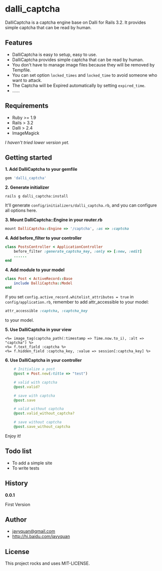 dalli_captcha
=============

DalliCaptcha is a captcha engine base on Dalli for Rails 3.2. It provides simple captcha that can be read by human.


## Features

* DalliCaptcha is easy to setup, easy to use.
* DalliCaptcha provides simple captcha that can be read by human.
* You don't have to manage image files because they will be removed by Tempfile.
* You can set option `locked_times` and `locked_time` to avoid someone who want to attack.
* The Captcha will be Expired automatically by setting `expired_time`.
* ......


## Requirements

* Ruby >= 1.9
* Rails > 3.2
* Dalli > 2.4
* ImageMagick

*I haven't tried lower version yet.*

## Getting started

**1. Add DalliCaptcha to your gemfile**

```ruby
gem 'dalli_captcha'
```

**2. Generate initializer**

    rails g dalli_captcha:install

It'll generate `config/initializers/dalli_captcha.rb`, and you can configure all options here.

**3. Mount DalliCaptcha::Engine in your router.rb**

```ruby
mount DalliCaptcha::Engine => '/captcha', :as => :captcha
```


**4. Add before_filter to your controller**

```ruby
class PostsController < ApplicationController
    before_filter :generate_captcha_key, :only => [:new, :edit]
    ......
end
```

**4. Add module to your model**

```ruby
class Post < ActiveRecord::Base
    include DalliCaptcha::Model
end
```

if you set `config.active_record.whitelist_attributes = true` in `config/application.rb`, remember to add attr_accessible to your model:

```ruby
attr_accessible :captcha, :captcha_key
```

to your model.

**5. Use DalliCaptcha in your view**

```erb
<%= image_tag(captcha_path(:timestamp => Time.now.to_i), :alt => "captcha") %>
<%= f.text_field :captcha %>
<%= f.hidden_field :captcha_key, :value => session[:captcha_key] %>
```

**6. Use DalliCaptcha in your controller**

```ruby
    # Initialize a post
    @post = Post.new(:title => "test")

    # valid with captcha
    @post.valid?

    # save with captcha
    @post.save

    # valid without captcha
    @post.valid_without_captcha?

    # save without captcha
    @post.save_without_captcha
```


Enjoy it!


## Todo list

* To add a simple site
* To write tests


## History

**0.0.1**

First Version


## Author

* javyquan@gmail.com
* http://hi.baidu.com/javyquan


## License

This project rocks and uses MIT-LICENSE.

